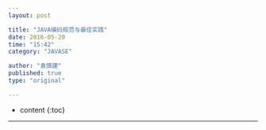 ```yaml
---
layout: post

title: "JAVA编码规范与最佳实践"
date: 2016-05-20
time: "15:42"
category: "JAVASE"

author: "袁慎建"
published: true
type: "original"

---
```


* content
{:toc}

---


